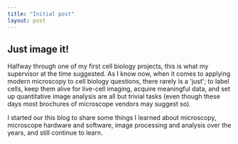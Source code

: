 ```yaml
---
title: "Initial post"
layout: post
---
```

## Just image it!

Halfway through one of my first cell biology projects, this is what my supervisor at the time suggested. As I know now, when it comes to applying modern microscopy to cell biology questions, there rarely is a 'just'; to label cells, keep them alive for live-cell imaging, acquire meaningful data, and set up quantitative image analysis are all but trivial tasks (even though these days most brochures of microscope vendors may suggest so).

I started our this blog to share some things I learned about microscopy, microscope hardware and software, image processing and analysis over the years, and still continue to learn.
